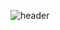 ![header](https://capsule-render.vercel.app/api?type=venom&fontcolor=7fffd4&text=robam's%20github)

